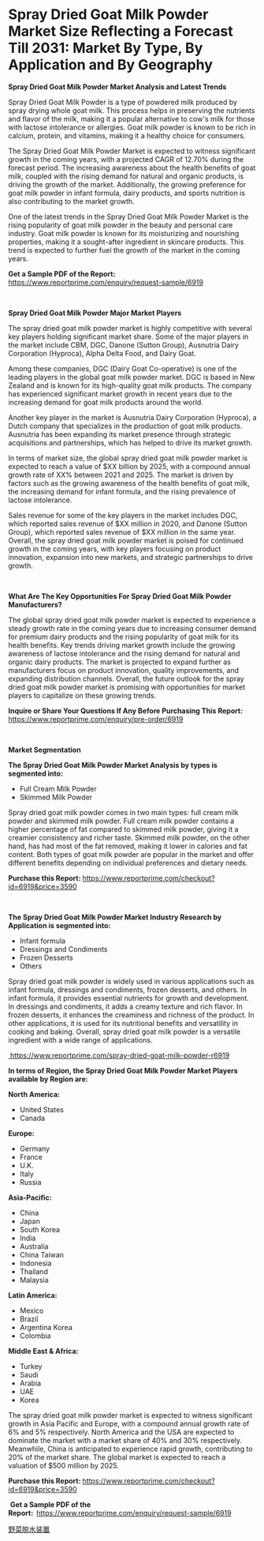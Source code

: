 <p><h1>Spray Dried Goat Milk Powder Market Size Reflecting a Forecast Till 2031: Market By Type, By Application and By Geography</h1></p><p><strong>Spray Dried Goat Milk Powder Market Analysis and Latest Trends</strong></p>
<p><p>Spray Dried Goat Milk Powder is a type of powdered milk produced by spray drying whole goat milk. This process helps in preserving the nutrients and flavor of the milk, making it a popular alternative to cow's milk for those with lactose intolerance or allergies. Goat milk powder is known to be rich in calcium, protein, and vitamins, making it a healthy choice for consumers.</p><p>The Spray Dried Goat Milk Powder Market is expected to witness significant growth in the coming years, with a projected CAGR of 12.70% during the forecast period. The increasing awareness about the health benefits of goat milk, coupled with the rising demand for natural and organic products, is driving the growth of the market. Additionally, the growing preference for goat milk powder in infant formula, dairy products, and sports nutrition is also contributing to the market growth.</p><p>One of the latest trends in the Spray Dried Goat Milk Powder Market is the rising popularity of goat milk powder in the beauty and personal care industry. Goat milk powder is known for its moisturizing and nourishing properties, making it a sought-after ingredient in skincare products. This trend is expected to further fuel the growth of the market in the coming years.</p></p>
<p><strong>Get a Sample PDF of the Report:&nbsp;</strong> <a href="https://www.reportprime.com/enquiry/request-sample/6919">https://www.reportprime.com/enquiry/request-sample/6919</a></p>
<p>&nbsp;</p>
<p><strong>Spray Dried Goat Milk Powder Major Market Players</strong></p>
<p><p>The spray dried goat milk powder market is highly competitive with several key players holding significant market share. Some of the major players in the market include CBM, DGC, Danone (Sutton Group), Ausnutria Dairy Corporation (Hyproca), Alpha Delta Food, and Dairy Goat.</p><p>Among these companies, DGC (Dairy Goat Co-operative) is one of the leading players in the global goat milk powder market. DGC is based in New Zealand and is known for its high-quality goat milk products. The company has experienced significant market growth in recent years due to the increasing demand for goat milk products around the world.</p><p>Another key player in the market is Ausnutria Dairy Corporation (Hyproca), a Dutch company that specializes in the production of goat milk products. Ausnutria has been expanding its market presence through strategic acquisitions and partnerships, which has helped to drive its market growth.</p><p>In terms of market size, the global spray dried goat milk powder market is expected to reach a value of $XX billion by 2025, with a compound annual growth rate of XX% between 2021 and 2025. The market is driven by factors such as the growing awareness of the health benefits of goat milk, the increasing demand for infant formula, and the rising prevalence of lactose intolerance.</p><p>Sales revenue for some of the key players in the market includes DGC, which reported sales revenue of $XX million in 2020, and Danone (Sutton Group), which reported sales revenue of $XX million in the same year. Overall, the spray dried goat milk powder market is poised for continued growth in the coming years, with key players focusing on product innovation, expansion into new markets, and strategic partnerships to drive growth.</p></p>
<p>&nbsp;</p>
<p><strong>What Are The Key Opportunities For Spray Dried Goat Milk Powder Manufacturers?</strong></p>
<p><p>The global spray dried goat milk powder market is expected to experience a steady growth rate in the coming years due to increasing consumer demand for premium dairy products and the rising popularity of goat milk for its health benefits. Key trends driving market growth include the growing awareness of lactose intolerance and the rising demand for natural and organic dairy products. The market is projected to expand further as manufacturers focus on product innovation, quality improvements, and expanding distribution channels. Overall, the future outlook for the spray dried goat milk powder market is promising with opportunities for market players to capitalize on these growing trends.</p></p>
<p><strong>Inquire or Share Your Questions If Any Before Purchasing This Report:</strong> <a href="https://www.reportprime.com/enquiry/pre-order/6919">https://www.reportprime.com/enquiry/pre-order/6919</a></p>
<p>&nbsp;</p>
<p><strong>Market Segmentation</strong></p>
<p><strong>The Spray Dried Goat Milk Powder Market Analysis by types is segmented into:</strong></p>
<p><ul><li>Full Cream Milk Powder</li><li>Skimmed Milk Powder</li></ul></p>
<p><p>Spray dried goat milk powder comes in two main types: full cream milk powder and skimmed milk powder. Full cream milk powder contains a higher percentage of fat compared to skimmed milk powder, giving it a creamier consistency and richer taste. Skimmed milk powder, on the other hand, has had most of the fat removed, making it lower in calories and fat content. Both types of goat milk powder are popular in the market and offer different benefits depending on individual preferences and dietary needs.</p></p>
<p><strong>Purchase this Report:&nbsp;</strong><a href="https://www.reportprime.com/checkout?id=6919&price=3590">https://www.reportprime.com/checkout?id=6919&price=3590</a></p>
<p>&nbsp;</p>
<p><strong>The Spray Dried Goat Milk Powder Market Industry Research by Application is segmented into:</strong></p>
<p><ul><li>Infant formula</li><li>Dressings and Condiments</li><li>Frozen Desserts</li><li>Others</li></ul></p>
<p><p>Spray dried goat milk powder is widely used in various applications such as infant formula, dressings and condiments, frozen desserts, and others. In infant formula, it provides essential nutrients for growth and development. In dressings and condiments, it adds a creamy texture and rich flavor. In frozen desserts, it enhances the creaminess and richness of the product. In other applications, it is used for its nutritional benefits and versatility in cooking and baking. Overall, spray dried goat milk powder is a versatile ingredient with a wide range of applications.</p></p>
<p><a href="https://www.reportprime.com/spray-dried-goat-milk-powder-r6919">&nbsp;https://www.reportprime.com/spray-dried-goat-milk-powder-r6919</a></p>
<p><strong>In terms of Region, the Spray Dried Goat Milk Powder Market Players available by Region are:</strong></p>
<p>
    <p> <strong> North America: </strong>
        <ul>
            <li>United States</li>
            <li>Canada</li>
        </ul>
        </p> 
    <p> <strong> Europe: </strong>
        <ul>
            <li>Germany</li>
            <li>France</li>
            <li>U.K.</li>
            <li>Italy</li>
            <li>Russia</li>
        </ul>
        </p> 
    <p> <strong> Asia-Pacific: </strong>
        <ul>
            <li>China</li>
            <li>Japan</li>
            <li>South Korea</li>
            <li>India</li>
            <li>Australia</li>
            <li>China Taiwan</li>
            <li>Indonesia</li>
            <li>Thailand</li>
            <li>Malaysia</li>
        </ul>
        </p> 
    <p> <strong> Latin America: </strong>
        <ul>
            <li>Mexico</li>
            <li>Brazil</li>
            <li>Argentina Korea</li>
            <li>Colombia</li>
        </ul>
        </p> 
    <p> <strong> Middle East & Africa: </strong>
        <ul>
            <li>Turkey</li>
            <li>Saudi</li>
            <li>Arabia</li>
            <li>UAE</li>
            <li>Korea</li>
        </ul>
    </p>
    </p>
<p><p>The spray dried goat milk powder market is expected to witness significant growth in Asia Pacific and Europe, with a compound annual growth rate of 6% and 5% respectively. North America and the USA are expected to dominate the market with a market share of 40% and 30% respectively. Meanwhile, China is anticipated to experience rapid growth, contributing to 20% of the market share. The global market is expected to reach a valuation of $500 million by 2025.</p></p>
<p><strong>Purchase this Report: </strong><a href="https://www.reportprime.com/checkout?id=6919&price=3590">https://www.reportprime.com/checkout?id=6919&price=3590</a></p>
<p>&nbsp;<strong>Get a Sample PDF of the Report:&nbsp;&nbsp;</strong><a href="https://www.reportprime.com/enquiry/request-sample/6919">https://www.reportprime.com/enquiry/request-sample/6919</a></p>
<p><strong></strong></p>
<p><p><a href="https://medium.com/@ebbkautzer/%E9%87%8E%E8%8F%9C%E4%B9%BE%E7%87%A5%E6%A9%9F%E3%81%AE%E5%B8%82%E5%A0%B4%E3%83%AC%E3%83%9D%E3%83%BC%E3%83%88%E3%81%AF-%E3%81%93%E3%81%AE%E5%B8%82%E5%A0%B4%E3%81%AE%E6%9C%80%E6%96%B0%E3%81%AE%E3%83%88%E3%83%AC%E3%83%B3%E3%83%89%E3%81%A8%E6%88%90%E9%95%B7%E6%A9%9F%E4%BC%9A%E3%82%92%E6%98%8E%E3%82%89%E3%81%8B%E3%81%AB%E3%81%97%E3%81%A6%E3%81%84%E3%81%BE%E3%81%99-b8aafb8ad08b">野菜脱水装置</a></p></p>